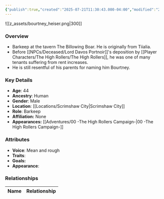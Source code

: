 ```yaml
---
{"publish":true,"created":"2025-07-21T11:30:43.000-04:00","modified":"2025-10-03T09:46:49.232-04:00","published":"2025-10-03T09:46:49.232-04:00","cssclasses":"","Age":"44","Ancestry":["Human"],"Gender":"Male","Location":["[[Scrimshaw City]]"],"Role":["Barkeep"],"Affiliation":["None"],"Appearances":["[[00 -The High Rollers Campaign-]]"]}
---
```



![[z_assets/bourtney_heiser.png|300]]

### Overview
- Barkeep at the tavern The Billowing Boar. He is originally from Tiialia.
- Before [[NPCs/Deceased/Lord Davos Portnoir]]'s deposition by [[Player Characters/The High Rollers/The High Rollers]], he was one of many tenants suffering from rent increases.
- He is still resentful of his parents for naming him Bourtney.

### Key Details
- **Age**: 44
- **Ancestry**: Human
- **Gender**: Male
- **Location**: [[Locations/Scrimshaw City\|Scrimshaw City]]
- **Role**: Barkeep
- **Affiliation:** None
- **Appearances:** [[Adventures/00 -The High Rollers Campaign-\|00 -The High Rollers Campaign-]]

### Attributes
- **Voice**: Mean and rough
- **Traits**: 
- **Goals:** 
- **Appearance**: 

### Relationships

| Name  | Relationship |
| ----- | ------------ |
